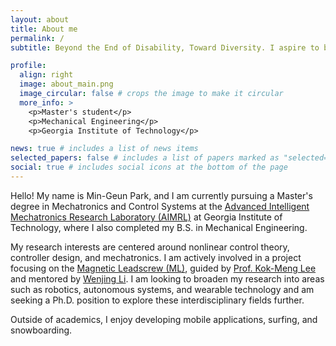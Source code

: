 ```yaml
---
layout: about
title: About me
permalink: /
subtitle: Beyond the End of Disability, Toward Diversity. I aspire to be a pioneer in the field of limb augmentation.

profile:
  align: right
  image: about_main.png
  image_circular: false # crops the image to make it circular
  more_info: >
    <p>Master's student</p>
    <p>Mechanical Engineering</p>
    <p>Georgia Institute of Technology</p>

news: true # includes a list of news items
selected_papers: false # includes a list of papers marked as "selected={true}"
social: true # includes social icons at the bottom of the page
---
```


Hello! My name is Min-Geun Park, and I am currently pursuing a Master's degree in Mechatronics and Control Systems at the [Advanced Intelligent Mechatronics Research Laboratory (AIMRL)](https://aimrl.gatech.edu/) at Georgia Institute of Technology, where I also completed my B.S. in Mechanical Engineering.

My research interests are centered around nonlinear control theory, controller design, and mechatronics. I am actively involved in a project focusing on the [Magnetic Leadscrew (ML)](https://ieeexplore.ieee.org/abstract/document/10202569), guided by [Prof. Kok-Meng Lee](https://aimrl.gatech.edu/kmlee.html) and mentored by [Wenjing Li](https://www.linkedin.com/in/wenjing-li-48830616a/). I am looking to broaden my research into areas such as robotics, autonomous systems, and wearable technology and am seeking a Ph.D. position to explore these interdisciplinary fields further.

Outside of academics, I enjoy developing mobile applications, surfing, and snowboarding.
